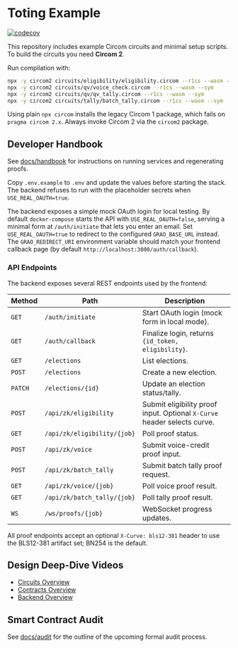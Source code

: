 # Toting Example
[![codecov](https://codecov.io/gh/owner/toting/branch/main/graph/badge.svg)](https://codecov.io/gh/owner/toting)

This repository includes example Circom circuits and minimal setup scripts. To build the circuits you need **Circom 2**.

Run compilation with:

```bash
npx -y circom2 circuits/eligibility/eligibility.circom --r1cs --wasm --sym
npx -y circom2 circuits/qv/voice_check.circom --r1cs --wasm --sym
npx -y circom2 circuits/qv/qv_tally.circom --r1cs --wasm --sym
npx -y circom2 circuits/tally/batch_tally.circom --r1cs --wasm --sym
```

Using plain `npx circom` installs the legacy Circom 1 package, which fails on `pragma circom 2.x`. Always invoke Circom 2 via the `circom2` package.



## Developer Handbook

See [docs/handbook](docs/handbook/README.md) for instructions on running services and regenerating proofs.

Copy `.env.example` to `.env` and update the values before starting the stack. The backend refuses to run with the placeholder secrets when `USE_REAL_OAUTH=true`.

The backend exposes a simple mock OAuth login for local testing. By default
`docker-compose` starts the API with `USE_REAL_OAUTH=false`, serving a minimal
form at `/auth/initiate` that lets you enter an email. Set
`USE_REAL_OAUTH=true` to redirect to the configured `GRAO_BASE_URL` instead. The
`GRAO_REDIRECT_URI` environment variable should match your frontend callback
page (by default `http://localhost:3000/auth/callback`).

### API Endpoints

The backend exposes several REST endpoints used by the frontend:

| Method | Path | Description |
|-------|------|-------------|
| `GET` | `/auth/initiate` | Start OAuth login (mock form in local mode). |
| `GET` | `/auth/callback` | Finalize login, returns `{id_token, eligibility}`. |
| `GET` | `/elections` | List elections. |
| `POST` | `/elections` | Create a new election. |
| `PATCH` | `/elections/{id}` | Update an election status/tally. |
| `POST` | `/api/zk/eligibility` | Submit eligibility proof input. Optional `X-Curve` header selects curve. |
| `GET` | `/api/zk/eligibility/{job}` | Poll proof status. |
| `POST` | `/api/zk/voice` | Submit voice-credit proof input. |
| `POST` | `/api/zk/batch_tally` | Submit batch tally proof request. |
| `GET` | `/api/zk/voice/{job}` | Poll voice proof result. |
| `GET` | `/api/zk/batch_tally/{job}` | Poll tally proof result. |
| `WS` | `/ws/proofs/{job}` | WebSocket progress updates. |

All proof endpoints accept an optional `X-Curve: bls12-381` header to use the
BLS12-381 artifact set; BN254 is the default.

## Design Deep-Dive Videos

- [Circuits Overview](https://www.loom.com/share/circuits-demo)
- [Contracts Overview](https://www.loom.com/share/contracts-demo)
- [Backend Overview](https://www.loom.com/share/backend-demo)

## Smart Contract Audit

See [docs/audit](docs/audit/README.md) for the outline of the upcoming formal audit process.
